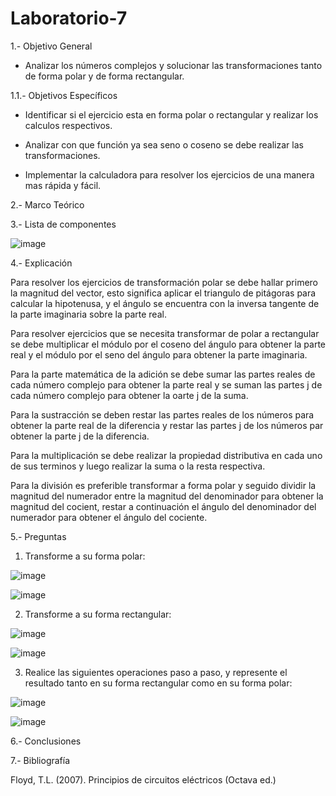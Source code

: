 # Laboratorio-7
  1.- Objetivo General
 
   - Analizar los números complejos y solucionar las transformaciones tanto de forma polar y de forma rectangular.

  1.1.- Objetivos Específicos
 
   - Identificar si el ejercicio esta en forma polar o rectangular y realizar los calculos respectivos.
   
   - Analizar con que función ya sea seno o coseno se debe realizar las transformaciones.
    
   - Implementar la calculadora para resolver los ejercicios de una manera mas rápida y fácil.
   
   2.- Marco Teórico
  
   3.- Lista de componentes
   
   ![image](https://user-images.githubusercontent.com/76132461/111691458-560af880-87fc-11eb-8dd6-c0fc4def97ac.png)
   
   4.- Explicación

Para resolver los ejercicios de transformación polar se debe hallar primero la magnitud del vector, esto significa aplicar el triangulo de pitágoras para calcular la hipotenusa, y el ángulo se encuentra con la inversa tangente de la parte imaginaria sobre la parte real.

Para resolver ejercicios que se necesita transformar de polar a rectangular se debe multiplicar el módulo por el coseno del ángulo para obtener la parte real y el módulo por el seno del ángulo para obtener la parte imaginaria.

Para la parte matemática de la adición se debe sumar las partes reales de cada número complejo para obtener la parte real y se suman las partes j de cada número complejo para obtener la oarte j de la suma.

Para la sustracción se deben restar las partes reales de los números para obtener la parte real de la diferencia y restar las partes j de los números par obtener la parte j de la diferencia.

Para la multiplicación se debe realizar la propiedad distributiva en cada uno de sus terminos y luego realizar la suma o la resta respectiva.

Para la división es preferible transformar a forma polar y seguido dividir la magnitud del numerador entre la magnitud del denominador para obtener la magnitud del cocient, restar a continuación el ángulo del denominador del numerador para obtener el ángulo del cociente.

   5.- Preguntas
   
  1. Transforme a su forma polar:
  
  ![image](https://user-images.githubusercontent.com/76132461/111696198-06c7c680-8802-11eb-979f-88271b08761e.png)
  
  ![image](https://user-images.githubusercontent.com/76132461/111696237-1515e280-8802-11eb-8fcc-e7b4584af586.png)

  2. Transforme a su forma rectangular:

 ![image](https://user-images.githubusercontent.com/76132461/111704910-ddad3300-880d-11eb-881b-bca510ad4c7e.png)

 ![image](https://user-images.githubusercontent.com/76132461/111704944-e7cf3180-880d-11eb-860c-3272029cd5cf.png)

  3. Realice las siguientes operaciones paso a paso, y represente el resultado tanto en su forma rectangular como en su forma polar:
  
  ![image](https://user-images.githubusercontent.com/76132461/111705812-4648df80-880f-11eb-863f-edb8adf45339.png)

  ![image](https://user-images.githubusercontent.com/76132461/111707609-5f06c480-8812-11eb-8f09-0ce7dff8e4c5.png)

   6.- Conclusiones
   
   7.- Bibliografía

Floyd, T.L. (2007). Principios de circuitos eléctricos (Octava ed.)
